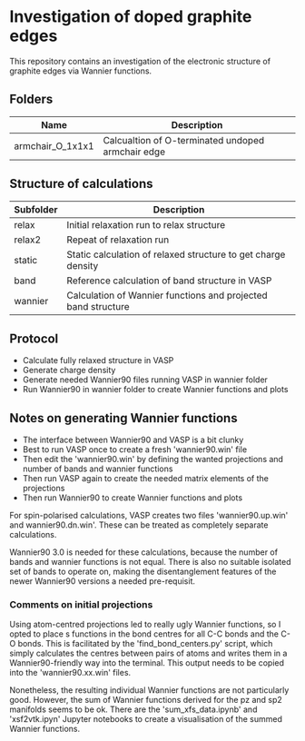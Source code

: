 # Investigation of doped graphite edges

This repository contains an investigation of the electronic structure of graphite edges via Wannier functions.

## Folders

| Name             | Description                                       |
| ---------------- | ------------------------------------------------- |
| armchair_O_1x1x1 | Calcualtion of O-terminated undoped armchair edge |

## Structure of calculations

| Subfolder | Description                                                   |
| --------- | ------------------------------------------------------------- |
| relax     | Initial relaxation run to relax structure                     |
| relax2    | Repeat of relaxation run                                      |
| static    | Static calculation of relaxed structure to get charge density |
| band      | Reference calculation of band structure in VASP               |
| wannier   | Calculation of Wannier functions and projected band structure |

## Protocol

- Calculate fully relaxed structure in VASP
- Generate charge density 
- Generate needed Wannier90 files running VASP in wannier folder
- Run Wannier90 in wannier folder to create Wannier functions and plots

## Notes on generating Wannier functions

- The interface between Wannier90 and VASP is a bit clunky
- Best to run VASP once to create a fresh 'wannier90.win' file
- Then edit the 'wannier90.win' by defining the wanted projections and number of bands and wannier functions
- Then run VASP again to create the needed matrix elements of the projections
- Then run Wannier90 to create Wannier functions and plots

For spin-polarised calculations, VASP creates two files 'wannier90.up.win' and wannier90.dn.win'. These can be treated as completely separate calculations. 

Wannier90 3.0 is needed for these calculations, because the number of bands and wannier functions is not equal. There is also no suitable isolated set of bands to operate on, making the disentanglement features of the newer Wannier90 versions a needed pre-requisit.

### Comments on initial projections

Using atom-centred projections led to really ugly Wannier functions, so I opted to place s functions in the bond centres for all C-C bonds and the C-O bonds. This is facilitated by the 'find_bond_centers.py' script, which simply calculates the centres between pairs of atoms and writes them in a Wannier90-friendly way into the terminal. This output needs to be copied into the 'wannier90.xx.win' files.

Nonetheless, the resulting individual Wannier functions are not particularly good. However, the sum of Wannier functions derived for the pz and sp2 manifolds seems to be ok. There are the 'sum_xfs_data.ipynb' and 'xsf2vtk.ipyn' Jupyter notebooks to create a visualisation of the summed Wannier functions.
